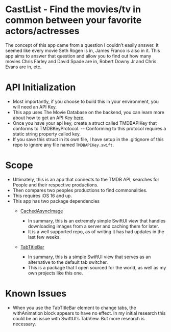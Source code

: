 # CastList - Find the movies/tv in common between your favorite actors/actresses
The concept of this app came from a question I couldn’t easily answer. It seemed like every movie Seth Rogen is in, James Franco is also in it. This app aims to answer that question and allow you to find out how many movies Chris Farley and David Spade are in, Robert Downy Jr and Chris Evans are in, etc. 

# API Initialization
- Most importantly, if you choose to build this in your environment, you will need an API Key. 
- This app uses The Movie Database on the backend, you can learn more about how to get an API Key [here](https://developer.themoviedb.org/docs/getting-started).  
- Once you have your api key, create a struct called TMDBAPIKey that conforms to TMDBKeyProtocol. 
-- Conforming to this protocol requires a static string property called key. 
- If you save this struct in its own file, I have setup in the .gitignore of this repo to ignore any file named `TMDBAPIKey.swift`. 

# Scope
- Ultimately, this is an app that connects to the TMDB API, searches for People and their respective productions. 
- Then compares two peoples productions to find commonalities.
- This requires iOS 16 and up. 
- This app has two package dependencies
    - [CachedAsyncImage](https://github.com/bullinnyc/CachedAsyncImage)
        - In summary, this is an extremely simple SwiftUI view that handles downloading images from a server and caching them for later.
        - It is a well supported repo, as of writing it has had updates in the last few weeks. 
        
    - [TabTitleBar](https://github.com/SeekAndDefineBK/TabTitleBar)
        - In summary, this is a simple SwiftUI view that serves as an alternative to the default tab switcher.
        - This is a package that I open sourced for the world, as well as my own projects like this one. 
        
# Known Issues
- When you use the TabTitleBar element to change tabs, the withAnimation block appears to have no effect. In my initial research this could be an issue with SwiftUI’s TabView.  But more research is necessary. 